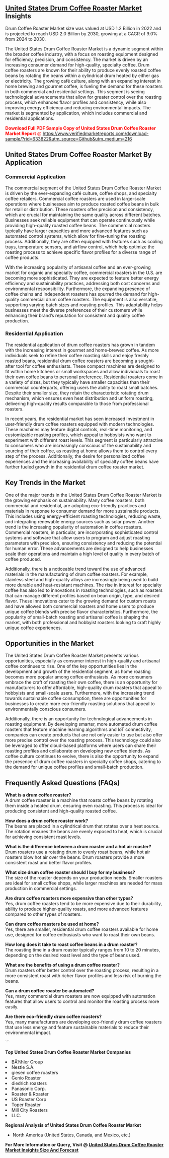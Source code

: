 <h2><a href="https://www.verifiedmarketreports.com/download-sample/?rid=633822&amp;utm_source=Github&amp;utm_medium=216" target="_blank">United States Drum Coffee Roaster Market</a> Insights</h2><p>Drum Coffee Roaster Market size was valued at USD 1.2 Billion in 2022 and is projected to reach USD 2.0 Billion by 2030, growing at a CAGR of 9.0% from 2024 to 2030.</p><p><p>The United States Drum Coffee Roaster Market is a dynamic segment within the broader coffee industry, with a focus on roasting equipment designed for efficiency, precision, and consistency. The market is driven by an increasing consumer demand for high-quality, specialty coffee. Drum coffee roasters are known for their ability to produce evenly roasted coffee beans by rotating the beans within a cylindrical drum heated by either gas or electricity. The growing café culture, along with an expanding interest in home brewing and gourmet coffee, is fueling the demand for these roasters in both commercial and residential settings. This segment is seeing technological advancements that allow for greater control over the roasting process, which enhances flavor profiles and consistency, while also improving energy efficiency and reducing environmental impacts. The market is segmented by application, which includes commercial and residential applications. <p><span class=""><span style="color: #ff0000;"><strong>Download Full PDF Sample Copy of United States Drum Coffee Roaster Market Report</strong> @ </span><a href="https://www.verifiedmarketreports.com/download-sample/?rid=633822&amp;utm_source=Github&amp;utm_medium=216" target="_blank">https://www.verifiedmarketreports.com/download-sample/?rid=633822&amp;utm_source=Github&amp;utm_medium=216</a></span></p></p><h2>United States Drum Coffee Roaster Market By Application</h2><h3>Commercial Application</h3><p>The commercial segment of the United States Drum Coffee Roaster Market is driven by the ever-expanding café culture, coffee shops, and specialty coffee retailers. Commercial coffee roasters are used in large-scale operations where businesses aim to produce roasted coffee beans in bulk for retail or distribution. These roasters offer precision and consistency, which are crucial for maintaining the same quality across different batches. Businesses seek reliable equipment that can operate continuously while providing high-quality roasted coffee beans. The commercial roasters typically have larger capacities and more advanced features such as automated control systems, which allow for fine-tuning the roasting process. Additionally, they are often equipped with features such as cooling trays, temperature sensors, and airflow control, which help optimize the roasting process to achieve specific flavor profiles for a diverse range of coffee products. <p>With the increasing popularity of artisanal coffee and an ever-growing market for organic and specialty coffee, commercial roasters in the U.S. are becoming more sophisticated. They are expected to feature better energy efficiency and sustainability practices, addressing both cost concerns and environmental responsibility. Furthermore, the expanding presence of coffee chains and independent roasters has spurred the demand for high-quality commercial drum coffee roasters. The equipment is also versatile, supporting varying batch sizes and roasting profiles. This adaptability helps businesses meet the diverse preferences of their customers while enhancing their brand’s reputation for consistent and quality coffee production.</p><h3>Residential Application</h3><p>The residential application of drum coffee roasters has grown in tandem with the increasing interest in gourmet and home-brewed coffee. As more individuals seek to refine their coffee roasting skills and enjoy freshly roasted beans, residential drum coffee roasters are becoming a sought-after tool for coffee enthusiasts. These compact machines are designed to fit within home kitchens or small workspaces and allow individuals to roast their own coffee beans to personal preference. Residential roasters come in a variety of sizes, but they typically have smaller capacities than their commercial counterparts, offering users the ability to roast small batches. Despite their smaller size, they retain the characteristic rotating drum mechanism, which ensures even heat distribution and uniform roasting, delivering high-quality results comparable to those from professional roasters.<p>In recent years, the residential market has seen increased investment in user-friendly drum coffee roasters equipped with modern technologies. These machines may feature digital controls, real-time monitoring, and customizable roasting profiles, which appeal to hobbyists who want to experiment with different roast levels. This segment is particularly attractive to consumers who are increasingly conscious of the sustainability and sourcing of their coffee, as roasting at home allows them to control every step of the process. Additionally, the desire for personalized coffee experiences and the increasing availability of specialty coffee beans have further fueled growth in the residential drum coffee roaster market.</p><h2>Key Trends in the Market</h2><p>One of the major trends in the United States Drum Coffee Roaster Market is the growing emphasis on sustainability. Many coffee roasters, both commercial and residential, are adopting eco-friendly practices and materials in response to consumer demand for more sustainable products. This includes using energy-efficient roasting technologies, reducing waste, and integrating renewable energy sources such as solar power. Another trend is the increasing popularity of automation in coffee roasters. Commercial roasters, in particular, are incorporating sophisticated control systems and software that allow users to program and adjust roasting parameters with precision, ensuring consistency and reducing the potential for human error. These advancements are designed to help businesses scale their operations and maintain a high level of quality in every batch of coffee produced.<p>Additionally, there is a noticeable trend toward the use of advanced materials in the manufacturing of drum coffee roasters. For example, stainless steel and high-quality alloys are increasingly being used to build more durable and heat-resistant machines. The rise in interest for specialty coffee has also led to innovations in roasting technologies, such as roasters that can manage different profiles based on bean origin, type, and desired flavor. These innovations cater to the growing demand for custom roasts and have allowed both commercial roasters and home users to produce unique coffee blends with precise flavor characteristics. Furthermore, the popularity of small-batch roasting and artisanal coffee is shaping the market, with both professional and hobbyist roasters looking to craft highly unique coffee experiences.</p><h2>Opportunities in the Market</h2><p>The United States Drum Coffee Roaster Market presents various opportunities, especially as consumer interest in high-quality and artisanal coffee continues to rise. One of the key opportunities lies in the development and growth of the residential segment, as home roasting becomes more popular among coffee enthusiasts. As more consumers embrace the craft of roasting their own coffee, there is an opportunity for manufacturers to offer affordable, high-quality drum roasters that appeal to hobbyists and small-scale users. Furthermore, with the increasing trend towards sustainable coffee consumption, there are opportunities for businesses to create more eco-friendly roasting solutions that appeal to environmentally conscious consumers. <p>Additionally, there is an opportunity for technological advancements in roasting equipment. By developing smarter, more automated drum coffee roasters that feature machine learning algorithms and IoT connectivity, companies can create products that are not only easier to use but also offer more precise control over the roasting process. This technology could also be leveraged to offer cloud-based platforms where users can share their roasting profiles and collaborate on developing new coffee blends. As coffee culture continues to evolve, there is also the opportunity to expand the presence of drum coffee roasters in specialty coffee shops, catering to the demand for unique coffee profiles and small-batch production.</p><h2>Frequently Asked Questions (FAQs)</h2><p><strong>What is a drum coffee roaster?</strong><br> A drum coffee roaster is a machine that roasts coffee beans by rotating them inside a heated drum, ensuring even roasting. This process is ideal for producing consistent and high-quality roasted coffee.</p><p><strong>How does a drum coffee roaster work?</strong><br> The beans are placed in a cylindrical drum that rotates over a heat source. The rotation ensures the beans are evenly exposed to heat, which is crucial for achieving consistent roast levels.</p><p><strong>What is the difference between a drum roaster and a hot air roaster?</strong><br> Drum roasters use a rotating drum to evenly roast beans, while hot air roasters blow hot air over the beans. Drum roasters provide a more consistent roast and better flavor profiles.</p><p><strong>What size drum coffee roaster should I buy for my business?</strong><br> The size of the roaster depends on your production needs. Smaller roasters are ideal for small coffee shops, while larger machines are needed for mass production in commercial settings.</p><p><strong>Are drum coffee roasters more expensive than other types?</strong><br> Yes, drum coffee roasters tend to be more expensive due to their durability, ability to produce higher-quality roasts, and more advanced features compared to other types of roasters.</p><p><strong>Can drum coffee roasters be used at home?</strong><br> Yes, there are smaller, residential drum coffee roasters available for home use, designed for coffee enthusiasts who want to roast their own beans.</p><p><strong>How long does it take to roast coffee beans in a drum roaster?</strong><br> The roasting time in a drum roaster typically ranges from 10 to 20 minutes, depending on the desired roast level and the type of beans used.</p><p><strong>What are the benefits of using a drum coffee roaster?</strong><br> Drum roasters offer better control over the roasting process, resulting in a more consistent roast with richer flavor profiles and less risk of burning the beans.</p><p><strong>Can a drum coffee roaster be automated?</strong><br> Yes, many commercial drum roasters are now equipped with automation features that allow users to control and monitor the roasting process more easily.</p><p><strong>Are there eco-friendly drum coffee roasters?</strong><br> Yes, many manufacturers are developing eco-friendly drum coffee roasters that use less energy and feature sustainable materials to reduce their environmental impact.</p>```</p><p><strong>Top United States Drum Coffee Roaster Market Companies</strong></p><div data-test-id=""><p><li>BÃ¼hler Group</li><li> Nestle S.A.</li><li> giesen coffee roasters</li><li> Genio Roaster</li><li> diedrich roasters</li><li> Panasonic Corp.</li><li> Roaster & Roaster</li><li> US Roaster Corp</li><li> Toper Roaster</li><li> Mill City Roasters</li><li> LLC.</li></p><div><strong>Regional Analysis of&nbsp;United States Drum Coffee Roaster Market</strong></div><ul><li dir="ltr"><p dir="ltr">North America&nbsp;(United States, Canada, and Mexico, etc.)</p></li></ul><p><strong>For More Information or Query, Visit @&nbsp;</strong><strong><a href="https://www.verifiedmarketreports.com/product/drum-coffee-roaster-market/?utm_source=Github&amp;utm_medium=216" target="_blank">United States Drum Coffee Roaster Market Insights Size And Forecast</a></strong></p></div>
